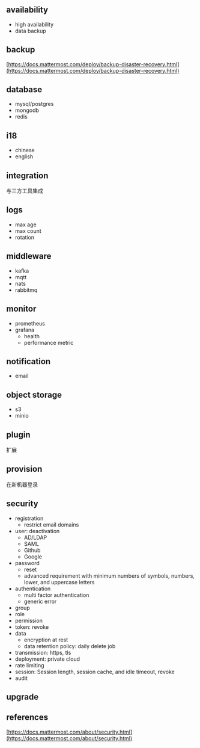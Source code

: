 
## availability

- high availability
- data backup

## backup

[https://docs.mattermost.com/deploy/backup-disaster-recovery.html](https://docs.mattermost.com/deploy/backup-disaster-recovery.html)

## database

- mysql/postgres
- mongodb
- redis

## i18

- chinese
- english

## integration

与三方工具集成

## logs

- max age
- max count
- rotation

## middleware

- kafka
- mqtt
- nats
- rabbitmq

## monitor

- prometheus
- grafana
    + health
    + performance metric

## notification

- email

## object storage

- s3
- minio

## plugin

扩展

## provision

在新机器登录

## security

- registration
    + restrict email domains
- user: deactivation
    + AD/LDAP
    + SAML
    + Github
    + Google
- password
    + reset
    + advanced requirement with minimum numbers of symbols, numbers, lower, and uppercase letters
- authentication
    + multi factor authentication
    + generic error
- group
- role
- permission
- token: revoke
- data
    + encryption at rest
    + data retention policy: daily delete job
- transmission: https, tls
- deployment: private cloud
- rate limiting
- session: Session length, session cache, and idle timeout, revoke
- audit

## upgrade

## references

[https://docs.mattermost.com/about/security.html](https://docs.mattermost.com/about/security.html)

